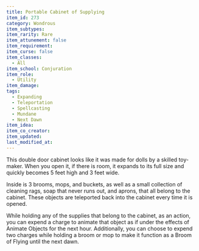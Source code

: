 ```yaml
---
title: Portable Cabinet of Supplying
item_id: 273
category: Wondrous
item_subtypes: 
item_rarity: Rare
item_attunement: false
item_requirement: 
item_curse: false
item_classes: 
  - All
item_school: Conjuration
item_role: 
  - Utility
item_damage: 
tags:
  - Expanding
  - Teleportation
  - Spellcasting
  - Mundane
  - Next Dawn
item_idea: 
item_co_creator: 
item_updated: 
last_modified_at: 
---
```


This double door cabinet looks like it was made for dolls by a skilled toy-maker. When you open it, if there is room, it expands to its full size and quickly becomes 5 feet high and 3 feet wide.

Inside is 3 brooms, mops, and buckets, as well as a small collection of cleaning rags, soap that never runs out, and aprons, that all belong to the cabinet. These objects are teleported back into the cabinet every time it is opened.

While holding any of the supplies that belong to the cabinet, as an action, you can expend a charge to animate that object as if under the effects of <magic-spell>Animate Objects</magic-spell> for the next hour. Additionally, you can choose to expend two charges while holding a broom or mop to make it function as a Broom of Flying until the next dawn.
